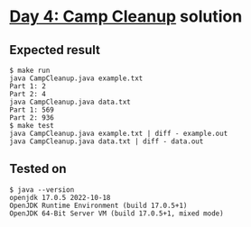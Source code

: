 # [Day 4: Camp Cleanup](https://adventofcode.com/2022/day/4) solution

## Expected result
```
$ make run
java CampCleanup.java example.txt
Part 1: 2
Part 2: 4
java CampCleanup.java data.txt
Part 1: 569
Part 2: 936
$ make test
java CampCleanup.java example.txt | diff - example.out
java CampCleanup.java data.txt | diff - data.out
```

## Tested on
```
$ java --version
openjdk 17.0.5 2022-10-18
OpenJDK Runtime Environment (build 17.0.5+1)
OpenJDK 64-Bit Server VM (build 17.0.5+1, mixed mode)
```
